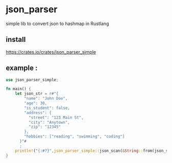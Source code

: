 # json_parser
simple lib to convert json to hashmap in Rustlang

## install
https://crates.io/crates/json_parser_simple

## example :
```rust
use json_parser_simple;

fn main() {
    let json_str = r#"{
        "name": "John Doe",
        "age": 30,
        "is_student": false,
        "address": {
          "street": "123 Main St",
          "city": "Anytown",
          "zip": "12345"
        },
        "hobbies": ["reading", "swimming", "coding"]
      }"#
      ;
    println!("{:#?}",json_parser_simple::json_scan(&String::from(json_str)));
}
```
